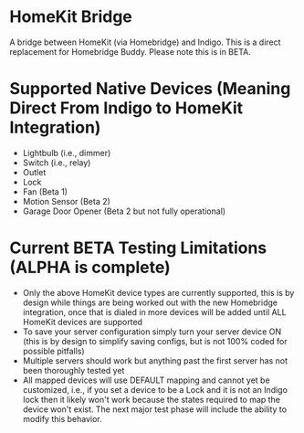 HomeKit Bridge
==========

A bridge between HomeKit (via Homebridge) and Indigo.  This is a direct replacement for Homebridge Buddy.  Please note this is in BETA.

Supported Native Devices (Meaning Direct From Indigo to HomeKit Integration)
==========
* Lightbulb (i.e., dimmer)
* Switch (i.e., relay)
* Outlet
* Lock
* Fan (Beta 1)
* Motion Sensor (Beta 2)
* Garage Door Opener (Beta 2 but not fully operational)

Current BETA Testing Limitations (ALPHA is complete)
==========

* Only the above HomeKit device types are currently supported, this is by design while things are being worked out with the new Homebridge integration, once that is dialed in more devices will be added until ALL HomeKit devices are supported
* To save your server configuration simply turn your server device ON (this is by design to simplify saving configs, but is not 100% coded for possible pitfalls)
* Multiple servers should work but anything past the first server has not been thoroughly tested yet
* All mapped devices will use DEFAULT mapping and cannot yet be customized, i.e., if you set a device to be a Lock and it is not an Indigo lock then it likely won't work because the states required to map the device won't exist.  The next major test phase will include the ability to modify this behavior.

